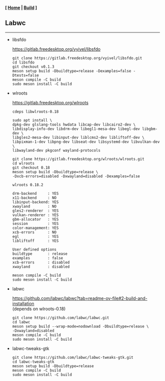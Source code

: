 <link href="../style.css" rel="stylesheet"></link>

**[ [Home](../index.html) | [Build](10-build.html) ]**

## Labwc

---

* libsfdo
    
    https://gitlab.freedesktop.org/vyivel/libsfdo  
    
    ```
    git clone https://gitlab.freedesktop.org/vyivel/libsfdo.git
    cd libsfdo
    git checkout v0.1.3
    meson setup build -Dbuildtype=release -Dexamples=false -Dtests=false
    meson compile -C build
    sudo meson install -C build
    ```

* wlroots
    
    https://gitlab.freedesktop.org/wlroots  
    
    ```
    cdeps libwlroots-0.18

    sudo apt install \
    dpkg-dev glslang-tools hwdata libcap-dev libcairo2-dev \
    libdisplay-info-dev libdrm-dev libegl1-mesa-dev libegl-dev libgbm-dev \
    libgles2-mesa-dev libinput-dev liblcms2-dev libliftoff-dev \
    libpixman-1-dev libpng-dev libseat-dev libsystemd-dev libvulkan-dev \
    libwayland-dev pkgconf wayland-protocols
    ```

    ```
    git clone https://gitlab.freedesktop.org/wlroots/wlroots.git
    cd wlroots
    git checkout 0.18
    meson setup build -Dbuildtype=release \
    -Dxcb-errors=disabled -Dxwayland=disabled -Dexamples=false
    ```
    
    ```
    wlroots 0.18.2

    drm-backend     : YES
    x11-backend     : NO
    libinput-backend: YES
    xwayland        : NO
    gles2-renderer  : YES
    vulkan-renderer : YES
    gbm-allocator   : YES
    session         : YES
    color-management: YES
    xcb-errors      : NO
    egl             : YES
    libliftoff      : YES

  User defined options
    buildtype       : release
    examples        : false
    xcb-errors      : disabled
    xwayland        : disabled
    ```
    
    ```
    meson compile -C build
    sudo meson install -C build
    ```
    
* labwc

    https://github.com/labwc/labwc?tab=readme-ov-file#2-build-and-installation  
    (depends on wlroots-0.18)

    ```
    git clone https://github.com/labwc/labwc.git
    cd labwc
    meson setup build --wrap-mode=nodownload -Dbuildtype=release \
    -Dxwayland=disabled
    meson compile -C build
    sudo meson install -C build
    ```

* labwc-tweaks-gtk

    ```
    git clone https://github.com/labwc/labwc-tweaks-gtk.git
    cd labwc-tweaks-gtk
    meson setup build -Dbuildtype=release
    meson compile -C build
    sudo meson install -C build
    ```

<br/>


